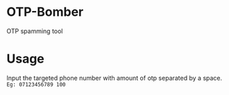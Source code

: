 # OTP-Bomber
OTP spamming tool

# Usage
Input the targeted phone number with amount of otp separated by a space.<br>
   `Eg: 07123456789 100`
